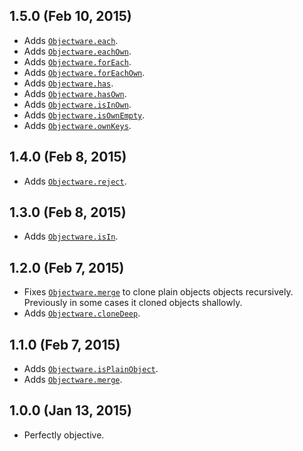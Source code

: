 ## 1.5.0 (Feb 10, 2015)
- Adds [`Objectware.each`][each].
- Adds [`Objectware.eachOwn`][eachOwn].
- Adds [`Objectware.forEach`][forEach].
- Adds [`Objectware.forEachOwn`][forEachOwn].
- Adds [`Objectware.has`][has].
- Adds [`Objectware.hasOwn`][hasOwn].
- Adds [`Objectware.isInOwn`][isInOwn].
- Adds [`Objectware.isOwnEmpty`][isOwnEmpty].
- Adds [`Objectware.ownKeys`][ownKeys].

[each]: https://github.com/moll/js-objectware/blob/master/doc/API.md#Objectware.each
[eachOwn]: https://github.com/moll/js-objectware/blob/master/doc/API.md#Objectware.eachOwn
[forEach]: https://github.com/moll/js-objectware/blob/master/doc/API.md#Objectware.forEach
[forEachOwn]: https://github.com/moll/js-objectware/blob/master/doc/API.md#Objectware.forEachOwn
[has]: https://github.com/moll/js-objectware/blob/master/doc/API.md#Objectware.has
[hasOwn]: https://github.com/moll/js-objectware/blob/master/doc/API.md#Objectware.hasOwn
[isInOwn]: https://github.com/moll/js-objectware/blob/master/doc/API.md#Objectware.isInOwn
[isOwnEmpty]: https://github.com/moll/js-objectware/blob/master/doc/API.md#Objectware.isOwnEmpty
[ownKeys]: https://github.com/moll/js-objectware/blob/master/doc/API.md#Objectware.ownKeys

## 1.4.0 (Feb 8, 2015)
- Adds [`Objectware.reject`][reject].

[reject]: https://github.com/moll/js-objectware/blob/master/doc/API.md#Objectware.reject

## 1.3.0 (Feb 8, 2015)
- Adds [`Objectware.isIn`][isIn].

[isIn]: https://github.com/moll/js-objectware/blob/master/doc/API.md#Objectware.isIn

## 1.2.0 (Feb 7, 2015)
- Fixes [`Objectware.merge`][merge] to clone plain objects objects
  recursively.  
  Previously in some cases it cloned objects shallowly.
- Adds [`Objectware.cloneDeep`][cloneDeep].

[cloneDeep]: https://github.com/moll/js-objectware/blob/master/doc/API.md#Objectware.cloneDeep

## 1.1.0 (Feb 7, 2015)
- Adds [`Objectware.isPlainObject`][isPlainObject].
- Adds [`Objectware.merge`][merge].

[isPlainObject]: https://github.com/moll/js-objectware/blob/master/doc/API.md#Objectware.isPlainObject
[merge]: https://github.com/moll/js-objectware/blob/master/doc/API.md#Objectware.merge

## 1.0.0 (Jan 13, 2015)
- Perfectly objective.
